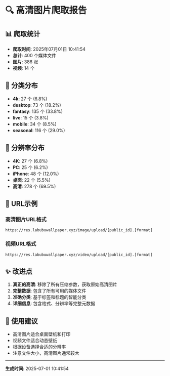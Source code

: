 # 🔍 高清图片爬取报告

## 📊 爬取统计
- **爬取时间**: 2025年07月01日 10:41:54
- **总计**: 400 个媒体文件
- **图片**: 386 张
- **视频**: 14 个

## 📂 分类分布
- **4k**: 27 个 (6.8%)
- **desktop**: 73 个 (18.2%)
- **fantasy**: 135 个 (33.8%)
- **live**: 15 个 (3.8%)
- **mobile**: 34 个 (8.5%)
- **seasonal**: 116 个 (29.0%)

## 📐 分辨率分布
- **4K**: 27 个 (6.8%)
- **PC**: 25 个 (6.2%)
- **iPhone**: 48 个 (12.0%)
- **桌面**: 22 个 (5.5%)
- **高清**: 278 个 (69.5%)

## 🔗 URL示例

### 高清图片URL格式
```
https://res.labubuwallpaper.xyz/image/upload/[public_id].[format]
```

### 视频URL格式
```
https://res.labubuwallpaper.xyz/video/upload/[public_id].[format]
```

## ✨ 改进点
1. **真正的高清**: 移除了所有压缩参数，获取原始高清图片
2. **完整数据**: 包含了所有可用的媒体文件
3. **准确分类**: 基于标签和标题的智能分类
4. **详细信息**: 包含格式、分辨率等完整元数据

## 🎯 使用建议
- 高清图片适合桌面壁纸和打印
- 视频文件适合动态壁纸
- 根据设备选择合适的分辨率
- 注意文件大小，高清图片通常较大

---
**生成时间**: 2025-07-01 10:41:54
